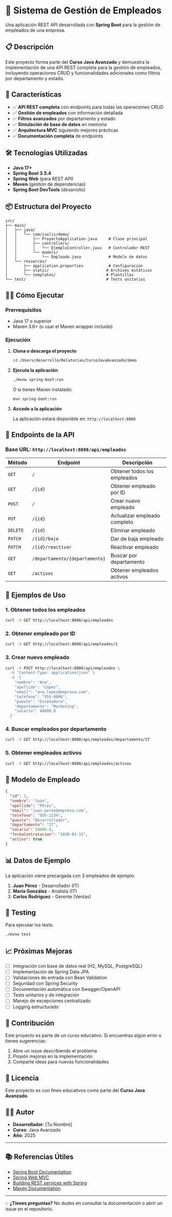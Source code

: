 # 👥 Sistema de Gestión de Empleados

Una aplicación REST API desarrollada con **Spring Boot** para la gestión de empleados de una empresa.

## 📋 Descripción

Este proyecto forma parte del **Curso Java Avanzado** y demuestra la implementación de una API REST completa para la gestión de empleados, incluyendo operaciones CRUD y funcionalidades adicionales como filtros por departamento y estado.

## 🚀 Características

- ✅ **API REST completa** con endpoints para todas las operaciones CRUD
- ✅ **Gestión de empleados** con información detallada
- ✅ **Filtros avanzados** por departamento y estado
- ✅ **Simulación de base de datos** en memoria
- ✅ **Arquitectura MVC** siguiendo mejores prácticas
- ✅ **Documentación completa** de endpoints

## 🛠️ Tecnologías Utilizadas

- **Java 17+**
- **Spring Boot 3.5.4**
- **Spring Web** (para REST API)
- **Maven** (gestión de dependencias)
- **Spring Boot DevTools** (desarrollo)

## 📦 Estructura del Proyecto

```
src/
├── main/
│   ├── java/
│   │   └── com/isolis/demo/
│   │       ├── ProyectoApplication.java     # Clase principal
│   │       ├── controllers/
│   │       │   └── EjemploController.java   # Controlador REST
│   │       └── models/
│   │           └── Empleado.java            # Modelo de datos
│   └── resources/
│       ├── application.properties           # Configuración
│       ├── static/                         # Archivos estáticos
│       └── templates/                      # Plantillas
└── test/                                   # Tests unitarios
```

## 🏃‍♂️ Cómo Ejecutar

### Prerrequisitos
- Java 17 o superior
- Maven 3.6+ (o usar el Maven wrapper incluido)

### Ejecución

1. **Clona o descarga el proyecto**
   ```bash
   cd /Users/desarrollo/Relatorias/CursoJavaAvanzado/demo
   ```

2. **Ejecuta la aplicación**
   ```bash
   ./mvnw spring-boot:run
   ```
   
   O si tienes Maven instalado:
   ```bash
   mvn spring-boot:run
   ```

3. **Accede a la aplicación**
   
   La aplicación estará disponible en: `http://localhost:8080`

## 📡 Endpoints de la API

### Base URL: `http://localhost:8080/api/empleados`

| Método | Endpoint | Descripción |
|--------|----------|-------------|
| `GET` | `/` | Obtener todos los empleados |
| `GET` | `/{id}` | Obtener empleado por ID |
| `POST` | `/` | Crear nuevo empleado |
| `PUT` | `/{id}` | Actualizar empleado completo |
| `DELETE` | `/{id}` | Eliminar empleado |
| `PATCH` | `/{id}/baja` | Dar de baja empleado |
| `PATCH` | `/{id}/reactivar` | Reactivar empleado |
| `GET` | `/departamento/{departamento}` | Buscar por departamento |
| `GET` | `/activos` | Obtener empleados activos |

## 📝 Ejemplos de Uso

### 1. Obtener todos los empleados
```bash
curl -X GET http://localhost:8080/api/empleados
```

### 2. Obtener empleado por ID
```bash
curl -X GET http://localhost:8080/api/empleados/1
```

### 3. Crear nuevo empleado
```bash
curl -X POST http://localhost:8080/api/empleados \
  -H "Content-Type: application/json" \
  -d '{
    "nombre": "Ana",
    "apellido": "López",
    "email": "ana.lopez@empresa.com",
    "telefono": "555-0000",
    "puesto": "Diseñadora",
    "departamento": "Marketing",
    "salario": 48000.0
  }'
```

### 4. Buscar empleados por departamento
```bash
curl -X GET http://localhost:8080/api/empleados/departamento/IT
```

### 5. Obtener empleados activos
```bash
curl -X GET http://localhost:8080/api/empleados/activos
```

## 👤 Modelo de Empleado

```json
{
  "id": 1,
  "nombre": "Juan",
  "apellido": "Pérez",
  "email": "juan.perez@empresa.com",
  "telefono": "555-1234",
  "puesto": "Desarrollador",
  "departamento": "IT",
  "salario": 50000.0,
  "fechaContratacion": "2020-01-15",
  "activo": true
}
```

## 📊 Datos de Ejemplo

La aplicación viene precargada con 3 empleados de ejemplo:

1. **Juan Pérez** - Desarrollador (IT)
2. **María González** - Analista (IT)  
3. **Carlos Rodríguez** - Gerente (Ventas)

## 🧪 Testing

Para ejecutar los tests:

```bash
./mvnw test
```

## 📈 Próximas Mejoras

- [ ] Integración con base de datos real (H2, MySQL, PostgreSQL)
- [ ] Implementación de Spring Data JPA
- [ ] Validaciones de entrada con Bean Validation
- [ ] Seguridad con Spring Security
- [ ] Documentación automática con Swagger/OpenAPI
- [ ] Tests unitarios y de integración
- [ ] Manejo de excepciones centralizado
- [ ] Logging estructurado

## 🤝 Contribución

Este proyecto es parte de un curso educativo. Si encuentras algún error o tienes sugerencias:

1. Abre un issue describiendo el problema
2. Propón mejoras en la implementación
3. Comparte ideas para nuevas funcionalidades

## 📄 Licencia

Este proyecto es con fines educativos como parte del **Curso Java Avanzado**.

## 👨‍💻 Autor

- **Desarrollador**: [Tu Nombre]
- **Curso**: Java Avanzado
- **Año**: 2025

---

## 📚 Referencias Útiles

- [Spring Boot Documentation](https://docs.spring.io/spring-boot/docs/current/reference/htmlsingle/)
- [Spring Web MVC](https://docs.spring.io/spring-framework/docs/current/reference/html/web.html)
- [Building REST services with Spring](https://spring.io/guides/tutorials/rest/)
- [Maven Documentation](https://maven.apache.org/guides/index.html)

---

💡 **¿Tienes preguntas?** No dudes en consultar la documentación o abrir un issue en el repositorio.
